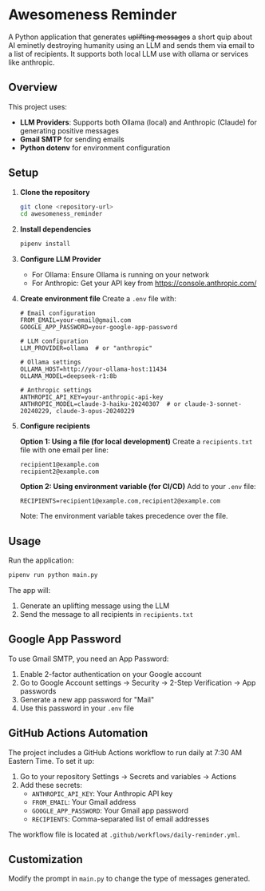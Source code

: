 # Awesomeness Reminder

A Python application that generates ~~uplifting messages~~ a short quip about AI eminetly destroying humanity using an LLM and sends them via email to a list of recipients. It supports both local LLM use with ollama or services like anthropic.

## Overview

This project uses:
- **LLM Providers**: Supports both Ollama (local) and Anthropic (Claude) for generating positive messages
- **Gmail SMTP** for sending emails
- **Python dotenv** for environment configuration

## Setup

1. **Clone the repository**
   ```bash
   git clone <repository-url>
   cd awesomeness_reminder
   ```

2. **Install dependencies**
   ```bash
   pipenv install
   ```

3. **Configure LLM Provider**
   - For Ollama: Ensure Ollama is running on your network
   - For Anthropic: Get your API key from https://console.anthropic.com/

4. **Create environment file**
   Create a `.env` file with:
   ```
   # Email configuration
   FROM_EMAIL=your-email@gmail.com
   GOOGLE_APP_PASSWORD=your-google-app-password
   
   # LLM configuration
   LLM_PROVIDER=ollama  # or "anthropic"
   
   # Ollama settings
   OLLAMA_HOST=http://your-ollama-host:11434
   OLLAMA_MODEL=deepseek-r1:8b
   
   # Anthropic settings
   ANTHROPIC_API_KEY=your-anthropic-api-key
   ANTHROPIC_MODEL=claude-3-haiku-20240307  # or claude-3-sonnet-20240229, claude-3-opus-20240229
   ```

5. **Configure recipients**
   
   **Option 1: Using a file (for local development)**
   Create a `recipients.txt` file with one email per line:
   ```
   recipient1@example.com
   recipient2@example.com
   ```
   
   **Option 2: Using environment variable (for CI/CD)**
   Add to your `.env` file:
   ```
   RECIPIENTS=recipient1@example.com,recipient2@example.com
   ```
   
   Note: The environment variable takes precedence over the file.

## Usage

Run the application:
```bash
pipenv run python main.py
```

The app will:
1. Generate an uplifting message using the LLM
2. Send the message to all recipients in `recipients.txt`

## Google App Password

To use Gmail SMTP, you need an App Password:
1. Enable 2-factor authentication on your Google account
2. Go to Google Account settings → Security → 2-Step Verification → App passwords
3. Generate a new app password for "Mail"
4. Use this password in your `.env` file

## GitHub Actions Automation

The project includes a GitHub Actions workflow to run daily at 7:30 AM Eastern Time. To set it up:

1. Go to your repository Settings → Secrets and variables → Actions
2. Add these secrets:
   - `ANTHROPIC_API_KEY`: Your Anthropic API key
   - `FROM_EMAIL`: Your Gmail address
   - `GOOGLE_APP_PASSWORD`: Your Gmail app password
   - `RECIPIENTS`: Comma-separated list of email addresses

The workflow file is located at `.github/workflows/daily-reminder.yml`.

## Customization

Modify the prompt in `main.py` to change the type of messages generated.
